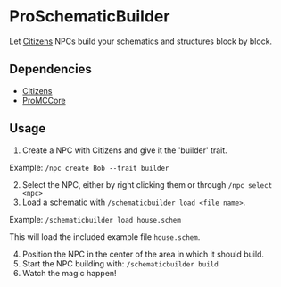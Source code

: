 # ProSchematicBuilder
Let [Citizens](https://www.spigotmc.org/resources/citizens.13811/) NPCs build your schematics and structures block by 
block.

## Dependencies

- [Citizens](https://www.spigotmc.org/resources/citizens.13811/)
- [ProMCCore](https://www.spigotmc.org/resources/promccore.93608/)

## Usage
1) Create a NPC with Citizens and give it the 'builder' trait.

Example: `/npc create Bob --trait builder`

2) Select the NPC, either by right clicking them or through `/npc select <npc>`
3) Load a schematic with `/schematicbuilder load <file name>`.

Example: `/schematicbuilder load house.schem`

This will load the included example file `house.schem`.

4) Position the NPC in the center of the area in which it should build.
5) Start the NPC building with: `/schematicbuilder build`
6) Watch the magic happen!
